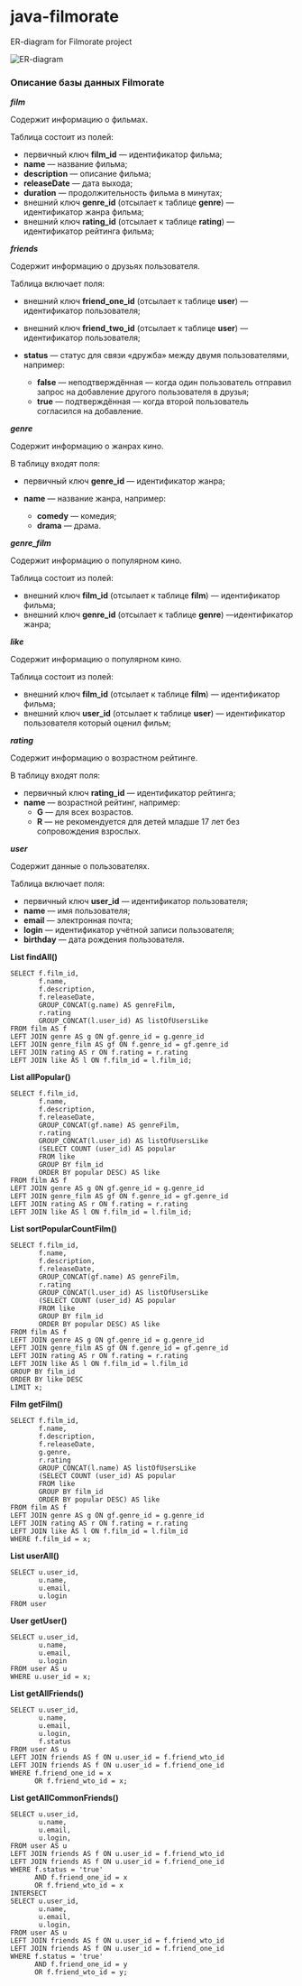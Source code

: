 # java-filmorate
ER-diagram for Filmorate project

![ER-diagram](src/main/resources/filmorate.jpg)

### Описание базы данных Filmorate

***film***

Содержит информацию о фильмах.

Таблица состоит из полей:

* первичный ключ **film_id** — идентификатор фильма;
* **name** — название фильма;
* **description** — описание фильма;
* **releaseDate** — дата выхода;
* **duration** — продолжительность фильма в минутах;
* внешний ключ **genre_id** (отсылает к таблице **genre**) — идентификатор жанра фильма;
* внешний ключ **rating_id** (отсылает к таблице **rating**) — идентификатор рейтинга фильма;

***friends***

Содержит информацию о друзьях пользователя.

Таблица включает поля:

* внешний ключ **friend_one_id** (отсылает к таблице **user**) — идентификатор пользователя;
* внешний ключ **friend_two_id** (отсылает к таблице **user**) — идентификатор пользователя;
* **status** — статус для связи «дружба» между двумя пользователями, например:

    * **false** — неподтверждённая — когда один пользователь отправил запрос на добавление другого пользователя в друзья;
    * **true** — подтверждённая — когда второй пользователь согласился на добавление.

***genre***

Содержит информацию о жанрах кино.

В таблицу входят поля:

* первичный ключ **genre_id** — идентификатор жанра;
* **name** — название жанра, например:

    * **comedy** — комедия;
    * **drama** — драма.

***genre_film***

Содержит информацию о популярном кино.

Таблица состоит из полей:

* внешний ключ **film_id** (отсылает к таблице **film**) — идентификатор фильма;
* внешний ключ **genre_id** (отсылает к таблице **genre**) —идентификатор жанра;


***like***

Содержит информацию о популярном кино.

Таблица состоит из полей:

* внешний ключ **film_id** (отсылает к таблице **film**) — идентификатор фильма;
* внешний ключ **user_id** (отсылает к таблице **user**) — идентификатор пользователя который оценил фильм;

***rating***

Содержит информацию о возрастном рейтинге.

В таблицу входят поля:

* первичный ключ **rating_id** — идентификатор рейтинга;
* **name** — возрастной рейтинг, например:
  * **G** — для всех возрастов.
  * **R** — не рекомендуется для детей младше 17 лет без сопровождения взрослых.

***user***

Содержит данные о пользователях.

Таблица включает поля:

* первичный ключ **user_id** — идентификатор пользователя;
* **name** — имя пользователя;
* **email** — электронная почта;
* **login** — идентификатор учётной записи пользователя;
* **birthday** — дата рождения пользователя.


**List<Film> findAll()**
```
SELECT f.film_id,
       f.name,
       f.description,
       f.releaseDate,
       GROUP_CONCAT(g.name) AS genreFilm,
       r.rating
       GROUP_CONCAT(l.user_id) AS listOfUsersLike
FROM film AS f
LEFT JOIN genre AS g ON gf.genre_id = g.genre_id
LEFT JOIN genre_film AS gf ON f.genre_id = gf.genre_id
LEFT JOIN rating AS r ON f.rating = r.rating
LEFT JOIN like AS l ON f.film_id = l.film_id;
```

**List<Film> allPopular()**
```
SELECT f.film_id,
       f.name,
       f.description,
       f.releaseDate,
       GROUP_CONCAT(gf.name) AS genreFilm,
       r.rating
       GROUP_CONCAT(l.user_id) AS listOfUsersLike
       (SELECT COUNT (user_id) AS popular
       FROM like
       GROUP BY film_id
       ORDER BY popular DESC) AS like 
FROM film AS f
LEFT JOIN genre AS g ON gf.genre_id = g.genre_id
LEFT JOIN genre_film AS gf ON f.genre_id = gf.genre_id
LEFT JOIN rating AS r ON f.rating = r.rating
LEFT JOIN like AS l ON f.film_id = l.film_id;
```

**List<Film> sortPopularCountFilm()**
```
SELECT f.film_id,
       f.name,
       f.description,
       f.releaseDate,
       GROUP_CONCAT(gf.name) AS genreFilm,
       r.rating
       GROUP_CONCAT(l.user_id) AS listOfUsersLike
       (SELECT COUNT (user_id) AS popular
       FROM like
       GROUP BY film_id
       ORDER BY popular DESC) AS like 
FROM film AS f
LEFT JOIN genre AS g ON gf.genre_id = g.genre_id
LEFT JOIN genre_film AS gf ON f.genre_id = gf.genre_id
LEFT JOIN rating AS r ON f.rating = r.rating
LEFT JOIN like AS l ON f.film_id = l.film_id
GROUP BY film_id
ORDER BY like DESC
LIMIT x;
```

**Film getFilm()**
```
SELECT f.film_id,
       f.name,
       f.description,
       f.releaseDate,
       g.genre,
       r.rating
       GROUP_CONCAT(l.name) AS listOfUsersLike
       (SELECT COUNT (user_id) AS popular
       FROM like
       GROUP BY film_id
       ORDER BY popular DESC) AS like 
FROM film AS f
LEFT JOIN genre AS g ON gf.genre_id = g.genre_id
LEFT JOIN rating AS r ON f.rating = r.rating
LEFT JOIN like AS l ON f.film_id = l.film_id
WHERE f.film_id = x;
```

**List<User> userAll()**
```
SELECT u.user_id,
       u.name,
       u.email,
       u.login
FROM user 
```

**User getUser()**
```
SELECT u.user_id,
       u.name,
       u.email,
       u.login
FROM user AS u
WHERE u.user_id = x;
```

**List<User> getAllFriends()**
```
SELECT u.user_id,
       u.name,
       u.email,
       u.login,
       f.status
FROM user AS u
LEFT JOIN friends AS f ON u.user_id = f.friend_wto_id
LEFT JOIN friends AS f ON u.user_id = f.friend_one_id
WHERE f.friend_one_id = x 
      OR f.friend_wto_id = x;
```

**List<User> getAllСommonFriends()**
```
SELECT u.user_id,
       u.name,
       u.email,
       u.login,
FROM user AS u
LEFT JOIN friends AS f ON u.user_id = f.friend_wto_id
LEFT JOIN friends AS f ON u.user_id = f.friend_one_id
WHERE f.status = 'true'
      AND f.friend_one_id = x 
      OR f.friend_wto_id = x
INTERSECT    
SELECT u.user_id,
       u.name,
       u.email,
       u.login,
FROM user AS u
LEFT JOIN friends AS f ON u.user_id = f.friend_wto_id
LEFT JOIN friends AS f ON u.user_id = f.friend_one_id
WHERE f.status = 'true'
      AND f.friend_one_id = y 
      OR f.friend_wto_id = y;
```